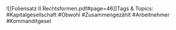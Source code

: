 
![[Foliensatz II Rechtsformen.pdf#page=46]]Tags & Topics:
   #Kapitalgesellschaft
   #Obwohl
   #Zusammengezählt
   #Arbeitnehmer
   #Kommanditgesel